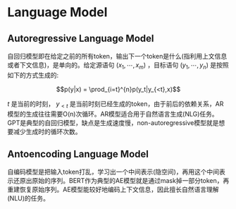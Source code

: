 # Language Model

## Autoregressive Language Model

自回归模型即在给定之前的所有token，输出下一个token是什么(指利用上文信息或者下文信息)，是单向的。给定源语句 $(x_1, \cdots, x_m)$ ，目标语句 $(y_1, \cdots, y_n)$ 是按照如下的方式生成的:

$$p(y|x) = \prod_{i=t}^{n}p(y_t|y_{<t},x)$$

$t$ 是当前的时刻， $y_{<t}$ 是当前时刻已经生成的token，由于前后的依赖关系，AR模型的生成往往需要O(n)次循环。AR模型适合用于自然语言生成(NLG)任务。GPT是典型的自回归模型，缺点是生成速度慢，non-autoregressive模型就是想要减少生成时的循环次数。

## Antoencoding Language Model

自编码模型是把输入token打乱，学习出一个中间表示(隐空间)，再用这个中间表示还原出原始的序列。BERT作为典型的AE模型就是通过mask掉一部分token，再重建恢复原始序列。AE模型能较好地编码上下文信息，因此擅长自然语言理解(NLU)的任务。
